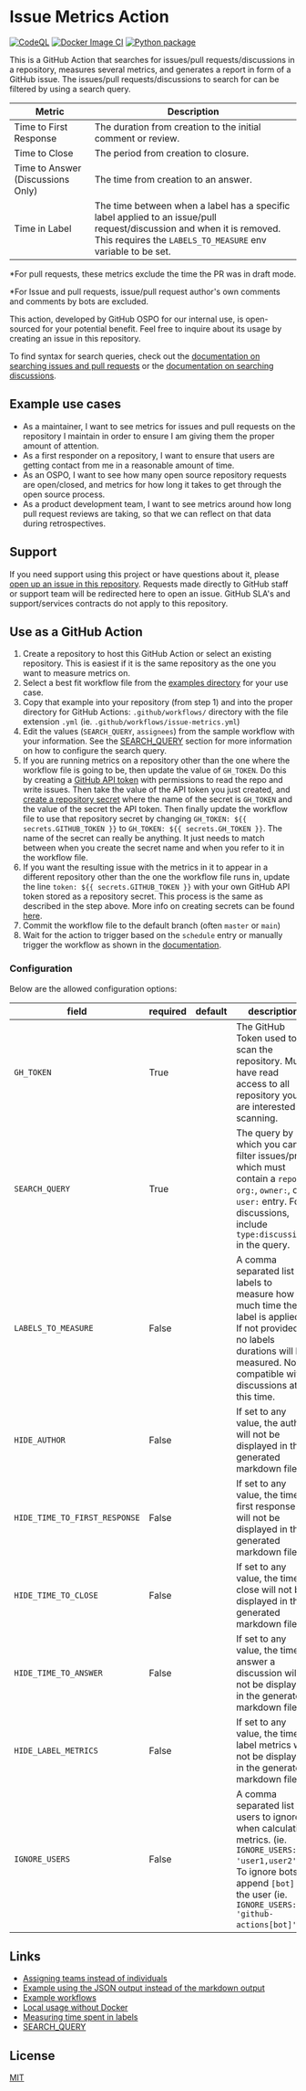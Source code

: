 # Issue Metrics Action

[![CodeQL](https://github.com/github/issue-metrics/actions/workflows/codeql-analysis.yml/badge.svg)](https://github.com/github/issue-metrics/actions/workflows/codeql-analysis.yml) [![Docker Image CI](https://github.com/github/issue-metrics/actions/workflows/docker-image.yml/badge.svg)](https://github.com/github/issue-metrics/actions/workflows/docker-image.yml) [![Python package](https://github.com/github/issue-metrics/actions/workflows/python-package.yml/badge.svg)](https://github.com/github/issue-metrics/actions/workflows/python-package.yml)

This is a GitHub Action that searches for issues/pull requests/discussions in a repository, measures several metrics, and generates a report in form of a GitHub issue.
The issues/pull requests/discussions to search for can be filtered by using a search query.

| Metric | Description |
|--------|-------------|
|Time to First Response | The duration from creation to the initial comment or review.|
|Time to Close | The period from creation to closure.|
|Time to Answer (Discussions Only) | The time from creation to an answer.|
|Time in Label | The time between when a label has a specific label applied to an issue/pull request/discussion and when it is removed. This requires the `LABELS_TO_MEASURE` env variable to be set.|

*For pull requests, these metrics exclude the time the PR was in draft mode.

*For Issue and pull requests, issue/pull request author's own comments and comments by bots are excluded.

This action, developed by GitHub OSPO for our internal use, is open-sourced for your potential benefit.
Feel free to inquire about its usage by creating an issue in this repository.

To find syntax for search queries, check out the [documentation on searching issues and pull requests](https://docs.github.com/en/issues/tracking-your-work-with-issues/filtering-and-searching-issues-and-pull-requests)
or the [documentation on searching discussions](https://docs.github.com/en/search-github/searching-on-github/searching-discussions).

## Example use cases

- As a maintainer, I want to see metrics for issues and pull requests on the repository I maintain in order to ensure I am giving them the proper amount of attention.
- As a first responder on a repository, I want to ensure that users are getting contact from me in a reasonable amount of time.
- As an OSPO, I want to see how many open source repository requests are open/closed, and metrics for how long it takes to get through the open source process.
- As a product development team, I want to see metrics around how long pull request reviews are taking, so that we can reflect on that data during retrospectives.

## Support

If you need support using this project or have questions about it, please [open up an issue in this repository](https://github.com/github/issue-metrics/issues). Requests made directly to GitHub staff or support team will be redirected here to open an issue. GitHub SLA's and support/services contracts do not apply to this repository.

## Use as a GitHub Action

1. Create a repository to host this GitHub Action or select an existing repository. This is easiest if it is the same repository as the one you want to measure metrics on.
2. Select a best fit workflow file from the [examples directory](./docs/example-workflows.md) for your use case.
3. Copy that example into your repository (from step 1) and into the proper directory for GitHub Actions: `.github/workflows/` directory with the file extension `.yml` (ie. `.github/workflows/issue-metrics.yml`)
4. Edit the values (`SEARCH_QUERY`, `assignees`) from the sample workflow with your information. See the [SEARCH_QUERY](./docs/search-query.md) section for more information on how to configure the search query.
5. If you are running metrics on a repository other than the one where the workflow file is going to be, then update the value of `GH_TOKEN`. Do this by creating a [GitHub API token](https://docs.github.com/en/authentication/keeping-your-account-and-data-secure/managing-your-personal-access-tokens#creating-a-personal-access-token-classic) with permissions to read the repo and write issues. Then take the value of the API token you just created, and [create a repository secret](https://docs.github.com/en/actions/security-guides/encrypted-secrets) where the name of the secret is `GH_TOKEN` and the value of the secret the API token. Then finally update the workflow file to use that repository secret by changing `GH_TOKEN: ${{ secrets.GITHUB_TOKEN }}` to `GH_TOKEN: ${{ secrets.GH_TOKEN }}`. The name of the secret can really be anything. It just needs to match between when you create the secret name and when you refer to it in the workflow file.
6. If you want the resulting issue with the metrics in it to appear in a different repository other than the one the workflow file runs in, update the line `token: ${{ secrets.GITHUB_TOKEN }}` with your own GitHub API token stored as a repository secret. This process is the same as described in the step above. More info on creating secrets can be found [here](https://docs.github.com/en/actions/security-guides/encrypted-secrets).
7. Commit the workflow file to the default branch (often `master` or `main`)
8. Wait for the action to trigger based on the `schedule` entry or manually trigger the workflow as shown in the [documentation](https://docs.github.com/en/actions/using-workflows/manually-running-a-workflow).

### Configuration

Below are the allowed configuration options:

| field                 | required | default | description |
|-----------------------|----------|---------|-------------|
| `GH_TOKEN`            | True     |         | The GitHub Token used to scan the repository. Must have read access to all repository you are interested in scanning. |
| `SEARCH_QUERY`        | True     |         | The query by which you can filter issues/prs which must contain a `repo:`, `org:`, `owner:`, or a `user:` entry. For discussions, include `type:discussions` in the query. |
| `LABELS_TO_MEASURE`   | False    |         | A comma separated list of labels to measure how much time the label is applied. If not provided, no labels durations will be measured. Not compatible with discussions at this time. |
| `HIDE_AUTHOR` | False |         | If set to any value, the author will not be displayed in the generated markdown file. |
| `HIDE_TIME_TO_FIRST_RESPONSE` | False |         | If set to any value, the time to first response will not be displayed in the generated markdown file. |
| `HIDE_TIME_TO_CLOSE` | False |         | If set to any value, the time to close will not be displayed in the generated markdown file. |
| `HIDE_TIME_TO_ANSWER` | False |         | If set to any value, the time to answer a discussion will not be displayed in the generated markdown file. |
| `HIDE_LABEL_METRICS` | False |         | If set to any value, the time in label metrics will not be displayed in the generated markdown file. |
| `IGNORE_USERS` | False |         | A comma separated list of users to ignore when calculating metrics. (ie. `IGNORE_USERS: 'user1,user2'`). To ignore bots, append `[bot]` to the user (ie. `IGNORE_USERS: 'github-actions[bot]'`)  |

## Links

- [Assigning teams instead of individuals](./docs/assign-team-instead-of-individual.md)
- [Example using the JSON output instead of the markdown output](./docs/example-using-json-instead-markdown-output.md)
- [Example workflows](./docs/example-workflows.md)
- [Local usage without Docker](./docs/local-usage-without-docker.md)
- [Measuring time spent in labels](./docs/measure-time.md)
- [SEARCH_QUERY](./docs/search-query.md)

## License

[MIT](LICENSE)
